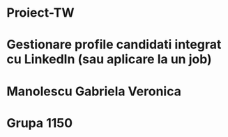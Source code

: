 # Proiect-TW

# Gestionare profile candidati integrat cu LinkedIn (sau aplicare la un job)
# Manolescu Gabriela Veronica
# Grupa 1150
